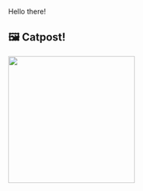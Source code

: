Hello there!



## 🖼️ Catpost!

<sub>
    <img src="https://cdn2.thecatapi.com/images/c24.jpg" height="256">
</sub>

